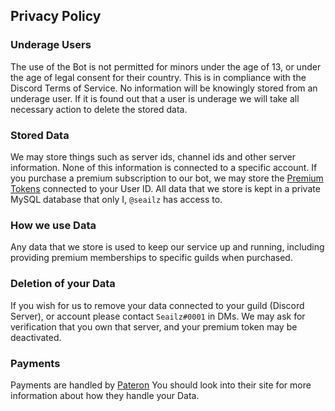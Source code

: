 ## Privacy Policy

### Underage Users
The use of the Bot is not permitted for minors under the age of 13, or under the age of legal consent for their country. This is in compliance with the Discord Terms of Service. No information will be knowingly stored from an underage user. If it is found out that a user is underage we will take all necessary action to delete the stored data.

### Stored Data
We may store things such as server ids, channel ids and other server information. None of this information is connected to a specific account.
If you purchase a premium subscription to our bot, we may store the [Premium Tokens](https://github.com/seailz/Radiocord.info/blob/main/PREMIUM_TOKENS.MD) connected to your User ID.
All data that we store is kept in a private MySQL database that only I, `@seailz` has access to.

### How we use Data
Any data that we store is used to keep our service up and running, including providing premium memberships to specific guilds when purchased.

### Deletion of your Data
If you wish for us to remove your data connected to your guild (Discord Server), or account please contact `Seailz#0001` in DMs. We may ask for verification that you own that server, and your premium token may be deactivated.

### Payments
Payments are handled by [Pateron](https://www.patreon.com/) You should look into their site for more information about how they handle your Data.
